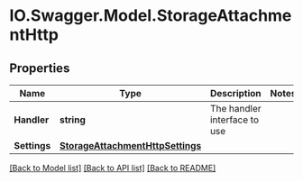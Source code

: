 # IO.Swagger.Model.StorageAttachmentHttp
## Properties

Name | Type | Description | Notes
------------ | ------------- | ------------- | -------------
**Handler** | **string** | The handler interface to use | 
**Settings** | [**StorageAttachmentHttpSettings**](StorageAttachmentHttpSettings.md) |  | 

[[Back to Model list]](../README.md#documentation-for-models) [[Back to API list]](../README.md#documentation-for-api-endpoints) [[Back to README]](../README.md)

